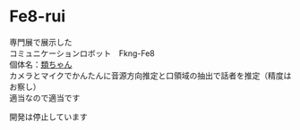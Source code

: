 # Fe8-rui
専門展で展示した<br>
コミュニケーションロボット　Fkng-Fe8<br>
個体名：[類ちゃん](https://twitter.com/ru_twinkle333)<br>
カメラとマイクでかんたんに音源方向推定と口領域の抽出で話者を推定（精度はお察し）<br>
適当なので適当です

開発は停止しています
